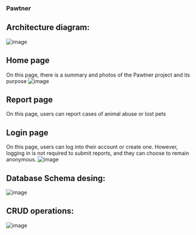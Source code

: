 ### Pawtner


## Architecture diagram:


![image](https://github.com/user-attachments/assets/67f9de41-f8fc-4f51-ab6f-51b5590e615d)

## Home page
On this page, there is a summary and photos of the Pawtner project and its purpose
![image](https://github.com/user-attachments/assets/a50d4dbc-4ce5-434f-b7b9-3aa09c3a9fe8)

## Report page
On this page, users can report cases of animal abuse or lost pets 

## Login page
On this page, users can log into their account or create one. However, logging in is not required to submit reports, and they can choose to remain anonymous. 
![image](https://github.com/user-attachments/assets/46c9ae22-de0c-4269-93ae-9677460ee681)



## Database Schema desing:

![image](https://github.com/user-attachments/assets/e5936586-21d6-4bef-9343-bf3d522390b0)

## CRUD operations:

![image](https://github.com/user-attachments/assets/ebed464b-d31a-4168-b64b-f42c648a2b68)


